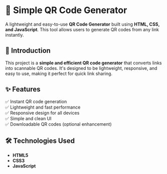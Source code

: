 # 🔗 Simple QR Code Generator  

A lightweight and easy-to-use **QR Code Generator** built using **HTML, CSS, and JavaScript**. This tool allows users to generate QR codes from any link instantly.  

## 🌟 Introduction  
This project is a **simple and efficient QR code generator** that converts links into scannable QR codes. It's designed to be lightweight, responsive, and easy to use, making it perfect for quick link sharing.  

## ✨ Features  
✅ Instant QR code generation  
✅ Lightweight and fast performance  
✅ Responsive design for all devices  
✅ Simple and clean UI  
✅ Downloadable QR codes (optional enhancement)  

## 🛠️ Technologies Used  
- **HTML5**
- **CSS3**
- **JavaScript** 
